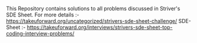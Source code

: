 This Repository contains solutions to all problems discussed in Striver's SDE Sheet.
For more details :- https://takeuforward.org/uncategorized/strivers-sde-sheet-challenge/
SDE-Sheet :- https://takeuforward.org/interviews/strivers-sde-sheet-top-coding-interview-problems/
